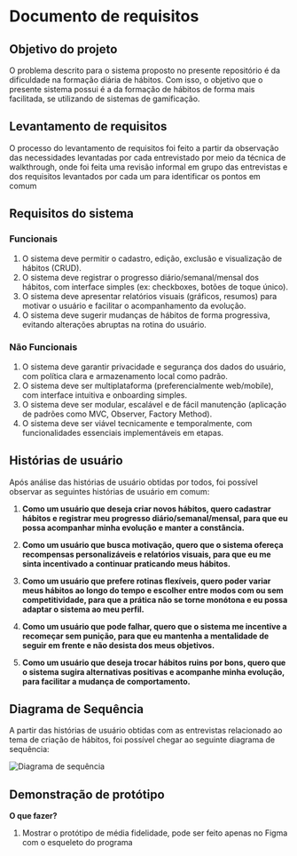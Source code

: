 # Documento de requisitos
## Objetivo do projeto
O problema descrito para o sistema proposto no presente repositório é da dificuldade na formação diária de hábitos. Com isso, o objetivo que o presente sistema possui é a da formação de hábitos de forma mais facilitada, se utilizando de sistemas de gamificação.

## Levantamento de requisitos
O processo do levantamento de requisitos foi feito a partir da observação das necessidades levantadas por cada entrevistado por meio da técnica de walkthrough, onde foi feita uma revisão informal em grupo das entrevistas e dos requisitos levantados por cada um para identificar os pontos em comum

## Requisitos do sistema

### Funcionais
1. O sistema deve permitir o cadastro, edição, exclusão e visualização de hábitos (CRUD).
2. O sistema deve registrar o progresso diário/semanal/mensal dos hábitos, com interface simples (ex: checkboxes, botões de toque único).
3. O sistema deve apresentar relatórios visuais (gráficos, resumos) para motivar o usuário e facilitar o acompanhamento da evolução.
4. O sistema deve sugerir mudanças de hábitos de forma progressiva, evitando alterações abruptas na rotina do usuário.

### Não Funcionais
1. O sistema deve garantir privacidade e segurança dos dados do usuário, com política clara e armazenamento local como padrão.
2. O sistema deve ser multiplataforma (preferencialmente web/mobile), com interface intuitiva e onboarding simples.
3. O sistema deve ser modular, escalável e de fácil manutenção (aplicação de padrões como MVC, Observer, Factory Method).
4. O sistema deve ser viável tecnicamente e temporalmente, com funcionalidades essenciais implementáveis em etapas.

## Histórias de usuário
Após análise das histórias de usuário obtidas por todos, foi possível observar as seguintes histórias de usuário em comum:

1. **Como um usuário que deseja criar novos hábitos, quero cadastrar hábitos e registrar meu progresso diário/semanal/mensal, para que eu possa acompanhar minha evolução e manter a constância.**

2. **Como um usuário que busca motivação, quero que o sistema ofereça recompensas personalizáveis e relatórios visuais, para que eu me sinta incentivado a continuar praticando meus hábitos.**

3. **Como um usuário que prefere rotinas flexíveis, quero poder variar meus hábitos ao longo do tempo e escolher entre modos com ou sem competitividade, para que a prática não se torne monótona e eu possa adaptar o sistema ao meu perfil.**

4. **Como um usuário que pode falhar, quero que o sistema me incentive a recomeçar sem punição, para que eu mantenha a mentalidade de seguir em frente e não desista dos meus objetivos.**

5. **Como um usuário que deseja trocar hábitos ruins por bons, quero que o sistema sugira alternativas positivas e acompanhe minha evolução, para facilitar a mudança de comportamento.**

## Diagrama de Sequência
A partir das histórias de usuário obtidas com as entrevistas relacionado ao tema de criação de hábitos, foi possível chegar ao seguinte diagrama de sequência:

![Diagrama de sequência](/Arthur/Diagrama%20de%20Sequência.svg)

## Demonstração de protótipo
**O que fazer?**
1. Mostrar o protótipo de média fidelidade, pode ser feito apenas no Figma com o esqueleto do programa
